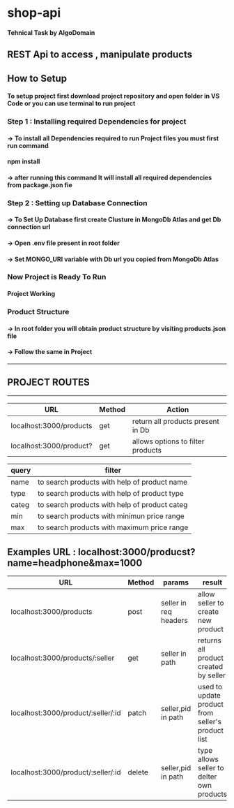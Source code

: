 # shop-api
#### Tehnical Task by AlgoDomain
## REST Api to access , manipulate products
## How to Setup
#### To setup project first download project repository and open folder in VS Code or you can use terminal to run project
### Step 1 : Installing required Dependencies for project
#### -> To install all Dependencies required to run Project files you must first run command
#### npm install
#### -> after running this command It will install all required dependencies from package.json fie
### Step 2 : Setting up Database Connection
#### -> To Set Up Database first create Clusture in MongoDb Atlas and get Db connection url
#### -> Open .env file present in root folder
#### -> Set MONGO_URI variable with Db url you copied from MongoDb Atlas
### Now Project is Ready To Run
#### Project Working
### Product Structure
#### -> In root folder you will obtain product structure by visiting products.json file
#### -> Follow the same in Project
-----------------------------
## PROJECT ROUTES
-----------------------------

|            URL           |    Method    |                Action            |
|--------------------------|--------------|----------------------------------|
| localhost:3000/products  | get          |return all products present in Db |
| localhost:3000/product?  | get          |allows options to filter products |

| query |                  filter                      |
|-------|----------------------------------------------|
|name   | to search products with help of product name |
|type   | to search products with help of product type |
|categ  | to search products with help of product categ|
|min    | to search products with minimun price range  |
|max    | to search products with maximum price range  |

Examples URL : localhost:3000/producst?name=headphone&max=1000
---------------------------------------------------------------

|                 URL                |     Method    |      params            |                           result                            |
|------------------------------------|---------------|------------------------|-------------------------------------------------------------|
|      localhost:3000/products       | post          |  seller in req headers |              allow seller to create new product             |
| localhost:3000/products/:seller    | get           |  seller in path        |             returns all product created by seller           |
| localhost:3000/product/:seller/:id | patch         |  seller,pid in path    |      used to update product from seller's product list      |
| localhost:3000/product/:seller/:id | delete        |  seller,pid in path    |           type allows seller to delter own products         |

